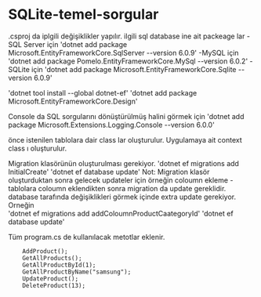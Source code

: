 # SQLite-temel-sorgular
.csproj da iplgili değişiklikler yapılır.
ilgili sql database ine ait packeage lar
 -SQL Server için 'dotnet add package Microsoft.EntityFrameworkCore.SqlServer --version 6.0.9'
 -MySQL için 'dotnet add package Pomelo.EntityFrameworkCore.MySql --version 6.0.2'
 -SQLite için 'dotnet add package Microsoft.EntityFrameworkCore.Sqlite --version 6.0.9'
 
  'dotnet tool install  --global dotnet-ef'
  'dotnet add package Microsoft.EntityFrameworkCore.Design'

Console da SQL sorgularını dönüştürülmüş halini görmek için
  'dotnet add package Microsoft.Extensions.Logging.Console --version 6.0.0'
  
önce istenilen tablolara dair class lar oluşturulur.
Uygulamaya ait context class ı oluşturulur.

Migration klasörünün oluşturulması gerekiyor.
'dotnet ef migrations add InitialCreate'
'dotnet ef database update'
Not: Migration klasör oluşturduktan sonra gelecek updateler için örneğin coloumn ekleme 
-tablolara coloumn eklendikten sonra migration da update gereklidir. database tarafında değişiklikleri görmek içinde extra update gerekiyor.
Orneğin  
  'dotnet ef migrations add addColoumnProductCaategoryId' 
  'dotnet ef database update'

 
Tüm program.cs de kullanılacak metotlar eklenir.


        AddProduct();
        GetAllProducts();
        GetAllProductById(1);
        GetAllProductByName("samsung");
        UpdateProduct();
        DeleteProduct(13);
